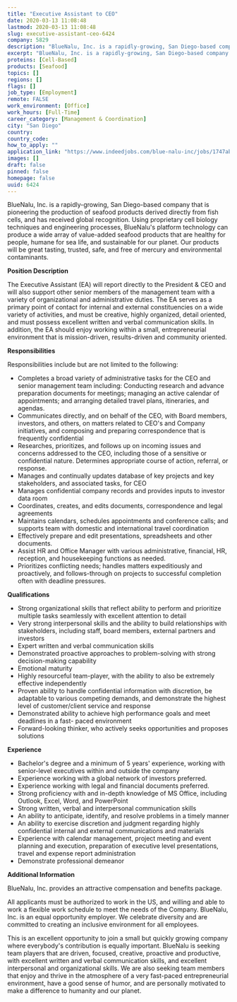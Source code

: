 ```yaml
---
title: "Executive Assistant to CEO"
date: 2020-03-13 11:08:48
lastmod: 2020-03-13 11:08:48
slug: executive-assistant-ceo-6424
company: 5829
description: "BlueNalu, Inc. is a rapidly-growing, San Diego-based company that is pioneering the production of seafood products derived directly from fish cells, and has received global recognition. Using proprietary cell biology techniques and engineering processes, BlueNalu’s platform technology can produce a wide array of value-added seafood products that are healthy for people, humane for sea life, and sustainable for our planet. Our products will be great tasting, trusted, safe, and free of mercury and environmental contaminants.Position Description"
excerpt: "BlueNalu, Inc. is a rapidly-growing, San Diego-based company that is pioneering the production of seafood products derived directly from fish cells, and has received global recognition. Using proprietary cell biology techniques and engineering processes, BlueNalu’s platform technology can produce a wide array of value-added seafood products that are healthy for people, humane for sea life, and sustainable for our planet. Our products will be great tasting, trusted, safe, and free of mercury and environmental contaminants.Position Description"
proteins: [Cell-Based]
products: [Seafood]
topics: []
regions: []
flags: []
job_type: [Employment]
remote: FALSE
work_environment: [Office]
work_hours: [Full-Time]
career_category: [Management & Coordination]
city: "San Diego"
country: 
country_code: 
how_to_apply: ""
application_link: "https://www.indeedjobs.com/blue-nalu-inc/jobs/1747ab2b1a65b772e8f3"
images: []
draft: false
pinned: false
homepage: false
uuid: 6424
---
```

BlueNalu, Inc. is a rapidly-growing, San Diego-based company that is
pioneering the production of seafood products derived directly from fish
cells, and has received global recognition. Using proprietary cell
biology techniques and engineering processes, BlueNalu's platform
technology can produce a wide array of value-added seafood products that
are healthy for people, humane for sea life, and sustainable for our
planet. Our products will be great tasting, trusted, safe, and free of
mercury and environmental contaminants.

**Position Description**

The Executive Assistant (EA) will report directly to the President & CEO
and will also support other senior members of the management team with a
variety of organizational and administrative duties. The EA serves as a
primary point of contact for internal and external constituencies on a
wide variety of activities, and must be creative, highly organized,
detail oriented, and must possess excellent written and verbal
communication skills. In addition, the EA should enjoy working within a
small, entrepreneurial environment that is mission-driven,
results-driven and community oriented.

**Responsibilities**

Responsibilities include but are not limited to the following:

-   Completes a broad variety of administrative tasks for the CEO and
    senior management team including: Conducting research and advance
    preparation documents for meetings; managing an active calendar of
    appointments; and arranging detailed travel plans, itineraries, and
    agendas.
-   Communicates directly, and on behalf of the CEO, with Board members,
    investors, and others, on matters related to CEO\'s and Company
    initiatives, and composing and preparing correspondence that is
    frequently confidential
-   Researches, prioritizes, and follows up on incoming issues and
    concerns addressed to the CEO, including those of a sensitive or
    confidential nature. Determines appropriate course of action,
    referral, or response.
-   Manages and continually updates database of key projects and key
    stakeholders, and associated tasks, for CEO
-   Manages confidential company records and provides inputs to investor
    data room
-   Coordinates, creates, and edits documents, correspondence and legal
    agreements
-   Maintains calendars, schedules appointments and conference calls;
    and supports team with domestic and international travel
    coordination
-   Effectively prepare and edit presentations, spreadsheets and other
    documents.
-   Assist HR and Office Manager with various administrative, financial,
    HR, reception, and housekeeping functions as needed.
-   Prioritizes conflicting needs; handles matters expeditiously and
    proactively, and follows-through on projects to successful
    completion often with deadline pressures.

**Qualifications**

-   Strong organizational skills that reflect ability to perform and
    prioritize multiple tasks seamlessly with excellent attention to
    detail
-   Very strong interpersonal skills and the ability to build
    relationships with stakeholders, including staff, board members,
    external partners and investors
-   Expert written and verbal communication skills
-   Demonstrated proactive approaches to problem-solving with strong
    decision-making capability
-   Emotional maturity
-   Highly resourceful team-player, with the ability to also be
    extremely effective independently
-   Proven ability to handle confidential information with discretion,
    be adaptable to various competing demands, and demonstrate the
    highest level of customer/client service and response
-   Demonstrated ability to achieve high performance goals and meet
    deadlines in a fast- paced environment
-   Forward-looking thinker, who actively seeks opportunities and
    proposes solutions

**Experience**

-   Bachelor's degree and a minimum of 5 years' experience, working with
    senior-level executives within and outside the company
-   Experience working with a global network of investors preferred.
-   Experience working with legal and financial documents preferred.
-   Strong proficiency with and in-depth knowledge of MS Office,
    including Outlook, Excel, Word, and PowerPoint
-   Strong written, verbal and interpersonal communication skills
-   An ability to anticipate, identify, and resolve problems in a timely
    manner
-   An ability to exercise discretion and judgment regarding highly
    confidential internal and external communications and materials
-   Experience with calendar management, project meeting and event
    planning and execution, preparation of executive level
    presentations, travel and expense report administration
-   Demonstrate professional demeanor

**Additional Information**

BlueNalu, Inc. provides an attractive compensation and benefits package.

All applicants must be authorized to work in the US, and willing and
able to work a flexible work schedule to meet the needs of the Company.
BlueNalu, Inc. is an equal opportunity employer. We celebrate diversity
and are committed to creating an inclusive environment for all
employees.

This is an excellent opportunity to join a small but quickly growing
company where everybody's contribution is equally important. BlueNalu is
seeking team players that are driven, focused, creative, proactive and
productive, with excellent written and verbal communication skills, and
excellent interpersonal and organizational skills. We are also seeking
team members that enjoy and thrive in the atmosphere of a very
fast-paced entrepreneurial environment, have a good sense of humor, and
are personally motivated to make a difference to humanity and our
planet.
